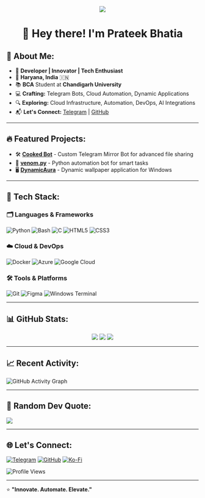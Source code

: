 <p align="center">
  <img src="https://readme-typing-svg.herokuapp.com?lines=Hello+World!;Welcome+to+my+Profile!;I'm+Prateek+Bhatia!;Building+Cool+Stuff!&center=true&width=600&height=70">
</p>

<h1 align="center">👋 Hey there! I'm Prateek Bhatia</h1>

## 🚀 About Me:

- 🎯 **Developer | Innovator | Tech Enthusiast**
- 📍 **Haryana, India** 🇮🇳
- 📚 **BCA** Student at **Chandigarh University**
- 💻 **Crafting:** Telegram Bots, Cloud Automation, Dynamic Applications
- 🔍 **Exploring:** Cloud Infrastructure, Automation, DevOps, AI Integrations
- 📬 **Let's Connect:** [Telegram](https://t.me/FreakyPrateek) | [GitHub](https://github.com/ThePrateekBhatia)

---

## 🔥 Featured Projects:

- 🛠️ [**Cooked Bot**](https://github.com/ThePrateekBhatia/CookedBot) - Custom Telegram Mirror Bot for advanced file sharing
- 🐍 [**venom.py**](https://github.com/ThePrateekBhatia/venom.py) - Python automation bot for smart tasks
- 🖥️ [**DynamicAura**](https://github.com/ThePrateekBhatia/DynamicAura) - Dynamic wallpaper application for Windows

---

## 🧰 Tech Stack:

### 🗂️ Languages & Frameworks

![Python](https://img.shields.io/badge/Python-3670A0?style=for-the-badge&logo=python&logoColor=ffdd54) ![Bash](https://img.shields.io/badge/Bash-121011?style=for-the-badge&logo=gnu-bash&logoColor=white) ![C](https://img.shields.io/badge/C-%2300599C.svg?style=for-the-badge&logo=c&logoColor=white) ![HTML5](https://img.shields.io/badge/HTML5-%23E34F26.svg?style=for-the-badge&logo=html5&logoColor=white) ![CSS3](https://img.shields.io/badge/CSS3-%231572B6.svg?style=for-the-badge&logo=css3&logoColor=white)

### ☁️ Cloud & DevOps

![Docker](https://img.shields.io/badge/Docker-2496ED?style=for-the-badge&logo=docker&logoColor=white) ![Azure](https://img.shields.io/badge/Azure-%230072C6.svg?style=for-the-badge&logo=microsoftazure&logoColor=white) ![Google Cloud](https://img.shields.io/badge/GoogleCloud-%234285F4.svg?style=for-the-badge&logo=google-cloud&logoColor=white)

### 🛠️ Tools & Platforms

![Git](https://img.shields.io/badge/Git-F05032?style=for-the-badge&logo=git&logoColor=white) ![Figma](https://img.shields.io/badge/Figma-%23F24E1E.svg?style=for-the-badge&logo=figma&logoColor=white) ![Windows Terminal](https://img.shields.io/badge/Windows%20Terminal-%234D4D4D.svg?style=for-the-badge&logo=windows-terminal&logoColor=white)

---

## 📊 GitHub Stats:

<div align="center">
  <img src="https://github-readme-stats.vercel.app/api?username=ThePrateekBhatia&theme=tokyonight&hide_border=false&show_icons=true"/>
  <img src="https://github-readme-streak-stats.herokuapp.com/?user=ThePrateekBhatia&theme=tokyonight&hide_border=false"/>
  <img src="https://github-readme-stats.vercel.app/api/top-langs/?username=ThePrateekBhatia&theme=tokyonight&hide_border=false&layout=compact"/>
</div>

---

## 📈 Recent Activity:

![GitHub Activity Graph](https://github-readme-activity-graph.vercel.app/graph?username=ThePrateekBhatia&theme=tokyo-night)

---

## 💬 Random Dev Quote:

![](https://quotes-github-readme.vercel.app/api?type=horizontal&theme=tokyonight)

---

## 🌐 Let's Connect:

[![Telegram](https://img.shields.io/badge/Telegram-%230077B5.svg?style=for-the-badge&logo=telegram&logoColor=white)](https://t.me/FreakyPrateek) [![GitHub](https://img.shields.io/badge/GitHub-%23121011.svg?style=for-the-badge&logo=github&logoColor=white)](https://github.com/ThePrateekBhatia) [![Ko-Fi](https://img.shields.io/badge/Support_Me_on_Ko--fi-F16061?style=for-the-badge&logo=ko-fi&logoColor=white)](https://ko-fi.com/freaky)

![Profile Views](https://visitcount.itsvg.in/api?id=ThePrateekBhatia&icon=2&color=0)

---

⭐️ **"Innovate. Automate. Elevate."**

